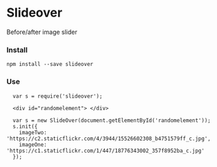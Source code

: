 # Slideover
Before/after image slider

### Install

```
npm install --save slideover
```

### Use

```
  var s = require('slideover');

  <div id="randomelement"> </div>

  var s = new SlideOver(document.getElementById('randomelement'));
  s.init({
    imageTwo: 'https://c2.staticflickr.com/4/3944/15526602308_b4751579ff_c.jpg',
    imageOne: 'https://c1.staticflickr.com/1/447/18776343002_357f8952ba_c.jpg'
  });
```
